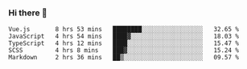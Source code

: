 ### Hi there 👋

<!--
**xin-code/Xin-code** is a ✨ _special_ ✨ repository because its `README.md` (this file) appears on your GitHub profile.

Here are some ideas to get you started:
<!--START_SECTION:waka-->
```text
Vue.js       8 hrs 53 mins   ████████░░░░░░░░░░░░░░░░░   32.65 % 
JavaScript   4 hrs 54 mins   ████▓░░░░░░░░░░░░░░░░░░░░   18.03 % 
TypeScript   4 hrs 12 mins   ████░░░░░░░░░░░░░░░░░░░░░   15.47 % 
SCSS         4 hrs 8 mins    ███▓░░░░░░░░░░░░░░░░░░░░░   15.24 % 
Markdown     2 hrs 36 mins   ██▒░░░░░░░░░░░░░░░░░░░░░░   09.57 % 
```
<!--END_SECTION:waka-->
